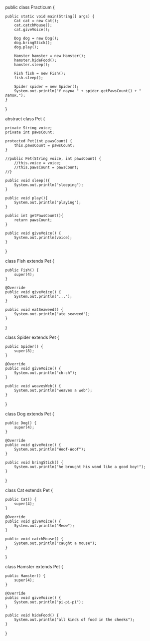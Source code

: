 public class Practicum {

    public static void main(String[] args) {
        Cat cat = new Cat();
        cat.catchMouse();
        cat.giveVoice();

        Dog dog = new Dog();
        dog.bringStick();
        dog.play();

        Hamster hamster = new Hamster();
        hamster.hideFood();
        hamster.sleep();

        Fish fish = new Fish();
        fish.sleep();

        Spider spider = new Spider();
        System.out.println("У паука " + spider.getPawsCount() + " лапок.");
    }

}

abstract class Pet {

    private String voice;
    private int pawsCount;

    protected Pet(int pawsCount) {
        this.pawsCount = pawsCount;
    }

    //public Pet(String voice, int pawsCount) {
        //this.voice = voice;
        //this.pawsCount = pawsCount;
    //}

    public void sleep(){
        System.out.println("sleeping");
    }

    public void play(){
        System.out.println("playing");
    }

    public int getPawsCount(){
        return pawsCount;
    }

    public void giveVoice() {
        System.out.println(voice);
    }
}

class Fish extends Pet {

    public Fish() {
        super(4);
    }

    @Override
    public void giveVoice() {
        System.out.println("...");
    }

    public void eatSeaweed() {
        System.out.println("ate seaweed");
    }

}

class Spider extends Pet {

    public Spider() {
        super(8);
    }

    @Override
    public void giveVoice() {
        System.out.println("ch-ch");
    }

    public void weavesWeb() {
        System.out.println("weaves a web");
    }

}

class Dog extends Pet {

    public Dog() {
        super(4);
    }

    @Override
    public void giveVoice() {
        System.out.println("Woof-Woof");
    }

    public void bringStick() {
        System.out.println("he brought his wand like a good boy!");
    }

}

class Cat extends Pet {

    public Cat() {
        super(4);
    }

    @Override
    public void giveVoice() {
        System.out.println("Meow");
    }

    public void catchMouse() {
        System.out.println("caught a mouse");
    }

}

class Hamster extends Pet {

    public Hamster() {
        super(4);
    }

    @Override
    public void giveVoice() {
        System.out.println("pi-pi-pi");
    }

    public void hideFood() {
        System.out.println("all kinds of food in the cheeks");
    }

}
